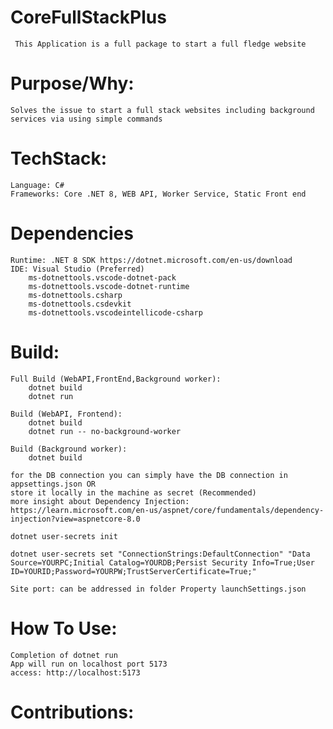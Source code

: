  # CoreFullStackPlus
     This Application is a full package to start a full fledge website

# Purpose/Why:

    Solves the issue to start a full stack websites including background services via using simple commands

# TechStack:

    Language: C#
    Frameworks: Core .NET 8, WEB API, Worker Service, Static Front end

# Dependencies

    Runtime: .NET 8 SDK https://dotnet.microsoft.com/en-us/download
    IDE: Visual Studio (Preferred)
        ms-dotnettools.vscode-dotnet-pack
        ms-dotnettools.vscode-dotnet-runtime
        ms-dotnettools.csharp
        ms-dotnettools.csdevkit
        ms-dotnettools.vscodeintellicode-csharp

# Build:

    Full Build (WebAPI,FrontEnd,Background worker):
        dotnet build
        dotnet run

    Build (WebAPI, Frontend):
        dotnet build
        dotnet run -- no-background-worker

    Build (Background worker):
        dotnet build

    for the DB connection you can simply have the DB connection in appsettings.json OR
    store it locally in the machine as secret (Recommended)
    more insight about Dependency Injection: https://learn.microsoft.com/en-us/aspnet/core/fundamentals/dependency-injection?view=aspnetcore-8.0

    dotnet user-secrets init

    dotnet user-secrets set "ConnectionStrings:DefaultConnection" "Data Source=YOURPC;Initial Catalog=YOURDB;Persist Security Info=True;User ID=YOURID;Password=YOURPW;TrustServerCertificate=True;"

    Site port: can be addressed in folder Property launchSettings.json

# How To Use:

    Completion of dotnet run
    App will run on localhost port 5173
    access: http://localhost:5173

# Contributions:
